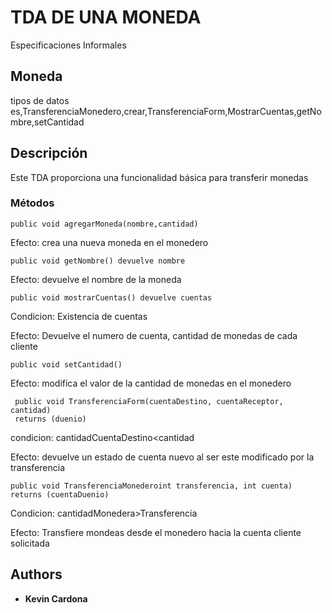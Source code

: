 # TDA DE UNA MONEDA

Especificaciones Informales

## Moneda
tipos de datos es,TransferenciaMonedero,crear,TransferenciaForm,MostrarCuentas,getNombre,setCantidad

## Descripción
Este TDA proporciona una funcionalidad básica para transferir monedas


### Métodos
 ```
 public void agregarMoneda(nombre,cantidad)
```

Efecto: crea una nueva moneda en el monedero

 ```
 public void getNombre() devuelve nombre
```
Efecto: devuelve el nombre de la moneda 

 ```
 public void mostrarCuentas() devuelve cuentas
```
Condicion: Existencia de cuentas 

Efecto: Devuelve el numero de cuenta, cantidad de monedas de cada cliente

 ```
 public void setCantidad() 
```
Efecto: modifica el valor de la cantidad de monedas en el monedero

```
 public void TransferenciaForm(cuentaDestino, cuentaReceptor, cantidad) 
 returns (duenio)
```
 condicion: cantidadCuentaDestino<cantidad
 
 Efecto: devuelve un estado de cuenta nuevo al ser este modificado por la transferencia
 
 ```
 public void TransferenciaMonederoint transferencia, int cuenta) 
 returns (cuentaDuenio)
```
 Condicion: cantidadMonedera>Transferencia
 
 Efecto: Transfiere mondeas desde el monedero hacia la cuenta cliente solicitada
 
 



## Authors

* **Kevin Cardona** 
